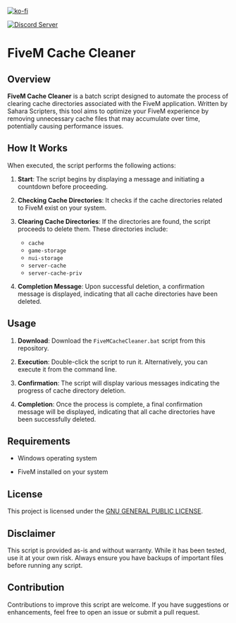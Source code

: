 [![ko-fi](https://ko-fi.com/img/githubbutton_sm.svg)](https://ko-fi.com/saharascripters)

<a href="https://discord.gg/kQxzuyqnkR"><img src="https://discordapp.com/api/guilds/882172298059190282/widget.png?style=banner2" alt="Discord Server"></a>

# FiveM Cache Cleaner

## Overview

**FiveM Cache Cleaner** is a batch script designed to automate the process of clearing cache directories associated with the FiveM application. Written by Sahara Scripters, this tool aims to optimize your FiveM experience by removing unnecessary cache files that may accumulate over time, potentially causing performance issues.

## How It Works

When executed, the script performs the following actions:

1. **Start**: The script begins by displaying a message and initiating a countdown before proceeding.

2. **Checking Cache Directories**: It checks if the cache directories related to FiveM exist on your system.

3. **Clearing Cache Directories**: If the directories are found, the script proceeds to delete them. These directories include:
   - `cache`
   - `game-storage`
   - `nui-storage`
   - `server-cache`
   - `server-cache-priv`

4. **Completion Message**: Upon successful deletion, a confirmation message is displayed, indicating that all cache directories have been deleted.

## Usage

1. **Download**: Download the `FiveMCacheCleaner.bat` script from this repository.

2. **Execution**: Double-click the script to run it. Alternatively, you can execute it from the command line.

3. **Confirmation**: The script will display various messages indicating the progress of cache directory deletion.

4. **Completion**: Once the process is complete, a final confirmation message will be displayed, indicating that all cache directories have been successfully deleted.

## Requirements

- Windows operating system

- FiveM installed on your system

## License

This project is licensed under the [GNU GENERAL PUBLIC LICENSE](LICENSE).

## Disclaimer

This script is provided as-is and without warranty. While it has been tested, use it at your own risk. Always ensure you have backups of important files before running any script.

## Contribution

Contributions to improve this script are welcome. If you have suggestions or enhancements, feel free to open an issue or submit a pull request.
